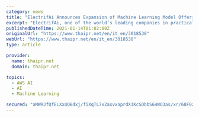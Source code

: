 ```yaml
---
category: news
title: "ElectrifAi Announces Expansion of Machine Learning Model Offerings for Amazon SageMaker"
excerpt: "ElectrifAi, one of the world’s leading companies in practical artificial intelligence (AI) and pre-built machine learning (ML) models, today announced expanded offerings of pre-built and pre-structured ML models for Amazon SageMaker, including models ..."
publishedDateTime: 2021-01-14T01:02:00Z
originalUrl: "https://www.thaipr.net/en/it_en/3018538"
webUrl: "https://www.thaipr.net/en/it_en/3018538"
type: article

provider:
  name: thaipr.net
  domain: thaipr.net

topics:
  - AWS AI
  - AI
  - Machine Learning

secured: "aMWRJfQfELXxUQBdxj/fiXqTL7xZaxvxaprdX3KcSDbbS64WO3as/xr/68F0zlCinXUytLjma3j76tJ8yqBwpx7mKgydRapBRZ1Kk5qsRw0Q6/KGD12NoB3aBRQ6zTc/xbykCjz8KWzORqEuccSwXAOAJXQtr2gmdbSxYIecohIrHLGjjQzllp9x6BiClaaLexZz+QCE7LnF4a3wUMW5+NxyQr1GdWT5L0qymkLPqnyiO+/JDDGZdXjyLgAippuJmOp5KVTnXWYtG0GfGjTUmZnYqym9ACMZomZcI+DI6F/YowowvCzW7eaaHtajhmHh9HEwjOhdlebXca/4b6su6s/Pef7LA3yWPfer8LJET5c=;2FdoHST1fTqdKEiZqPxYdw=="
---
```


